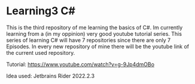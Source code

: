 # Learning3 C#
This is the third repository of me learning the basics of C#. Im currently learning from a (in my oppinion) very good youtube tutorial series.
This series of learning C# will have 7 repositories since there are only 7 Episodes.
In every new repository of mine there will be the youtube link of the current used repository.

Tutorial: https://www.youtube.com/watch?v=g-9Jp4dmOBo

Idea used: Jetbrains Rider 2022.2.3
